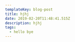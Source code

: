 ```yaml
---
templateKey: blog-post
title: hjhj
date: 2019-02-20T11:48:41.515Z
description: hjhj
tags:
  - hello bye
---
```

![]()

![]()
